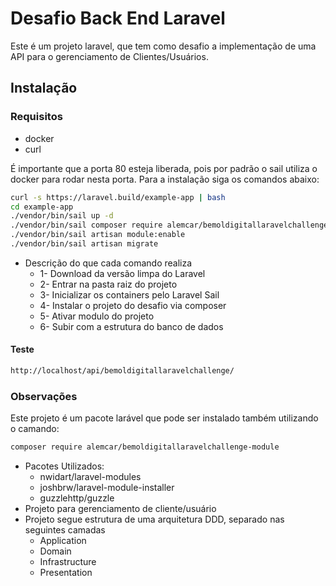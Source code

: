 # Desafio Back End Laravel

Este é um projeto laravel, que tem como desafio a implementação de uma API para o gerenciamento de Clientes/Usuários.

## Instalação

### Requisitos

- docker
- curl

É importante que a porta 80 esteja liberada, pois por padrão o sail utiliza o docker para rodar nesta porta. Para a instalação siga os comandos abaixo:

```sh
curl -s https://laravel.build/example-app | bash
cd example-app
./vendor/bin/sail up -d
./vendor/bin/sail composer require alemcar/bemoldigitallaravelchallenge-module
./vendor/bin/sail artisan module:enable
./vendor/bin/sail artisan migrate
```

- Descrição do que cada comando realiza
  - 1- Download da versão limpa do Laravel
  - 2- Entrar na pasta raiz do projeto
  - 3- Inicializar os containers pelo Laravel Sail
  - 4- Instalar o projeto do desafio via composer
  - 5- Ativar modulo do projeto
  - 6- Subir com a estrutura do banco de dados

#### Teste

```sh
http://localhost/api/bemoldigitallaravelchallenge/
```

### Observações

Este projeto é um pacote larável que pode ser instalado também utilizando o camando:

```sh
composer require alemcar/bemoldigitallaravelchallenge-module
```

- Pacotes Utilizados:
  - nwidart/laravel-modules
  - joshbrw/laravel-module-installer
  - guzzlehttp/guzzle
- Projeto para gerenciamento de cliente/usuário
- Projeto segue estrutura de uma arquitetura DDD, separado nas seguintes camadas
  - Application
  - Domain
  - Infrastructure
  - Presentation
